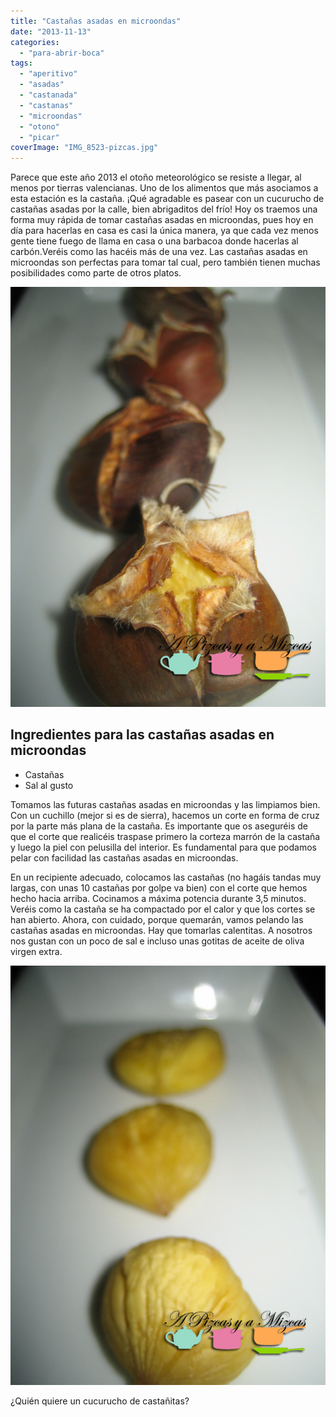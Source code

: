 ```yaml
---
title: "Castañas asadas en microondas"
date: "2013-11-13"
categories:
  - "para-abrir-boca"
tags:
  - "aperitivo"
  - "asadas"
  - "castanada"
  - "castanas"
  - "microondas"
  - "otono"
  - "picar"
coverImage: "IMG_8523-pizcas.jpg"
---
```


Parece que este año 2013 el otoño meteorológico se resiste a llegar, al menos por tierras valencianas. Uno de los alimentos que más asociamos a esta estación es la castaña. ¡Qué agradable es pasear con un cucurucho de castañas asadas por la calle, bien abrigaditos del frío! Hoy os traemos una forma muy rápida de tomar castañas asadas en microondas, pues hoy en día para hacerlas en casa es casi la única manera, ya que cada vez menos gente tiene fuego de llama en casa o una barbacoa donde hacerlas al carbón.Veréis como las hacéis más de una vez. Las castañas asadas en microondas son perfectas para tomar tal cual, pero también tienen muchas posibilidades como parte de otros platos.

![castañas asadas](images/IMG_8511-pizcas.jpg)

## Ingredientes para las castañas asadas en microondas

- Castañas
- Sal al gusto

Tomamos las futuras castañas asadas en microondas y las limpiamos bien. Con un cuchillo (mejor si es de sierra), hacemos un corte en forma de cruz por la parte más plana de la castaña. Es importante que os aseguréis de que el corte que realicéis traspase primero la corteza marrón de la castaña y luego la piel con pelusilla del interior. Es fundamental para que podamos pelar con facilidad las castañas asadas en microondas.

En un recipiente adecuado, colocamos las castañas (no hagáis tandas muy largas, con unas 10 castañas por golpe va bien) con el corte que hemos hecho hacia arriba. Cocinamos a máxima potencia durante 3,5 minutos. Veréis como la castaña se ha compactado por el calor y que los cortes se han abierto. Ahora, con cuidado, porque quemarán, vamos pelando las castañas asadas en microondas. Hay que tomarlas calentitas. A nosotros nos gustan con un poco de sal e incluso unas gotitas de aceite de oliva virgen extra.

![castañas asadas](images/IMG_8523-pizcas.jpg)

¿Quién quiere un cucurucho de castañitas?
